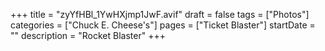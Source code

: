 +++
title = "zyYfHBl_1YwHXjmp1JwF.avif"
draft = false
tags = ["Photos"]
categories = ["Chuck E. Cheese's"]
pages = ["Ticket Blaster"]
startDate = ""
description = "Rocket Blaster"
+++
